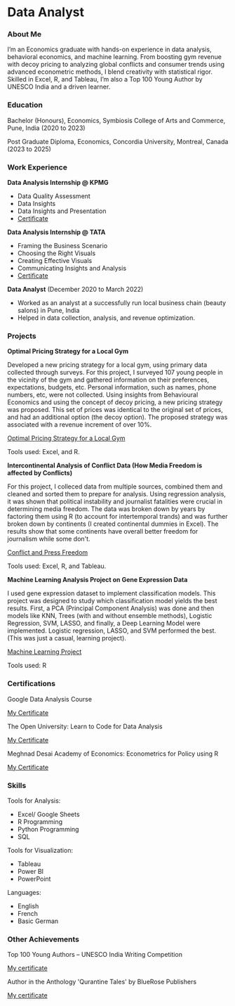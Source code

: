 # Data Analyst 

### About Me

I’m an Economics graduate with hands-on experience in data analysis, behavioral economics, and machine learning. From boosting gym revenue with decoy pricing to analyzing global conflicts and consumer trends using advanced econometric methods, I blend creativity with statistical rigor. Skilled in Excel, R, and Tableau, I’m also a Top 100 Young Author by UNESCO India and a driven learner.

### Education

Bachelor (Honours), Economics, Symbiosis College of Arts and Commerce, Pune, India (2020 to 2023)

Post Graduate Diploma, Economics, Concordia University, Montreal, Canada (2023 to 2025)

### Work Experience
**Data Analysis Internship @ KPMG** 
- Data	Quality	Assessment	
- Data	Insights
- Data	Insights	and	Presentation
- [Certificate](./KPMG)

**Data Analysis Internship @ TATA** 
- Framing	the	Business	Scenario
- Choosing	the	Right	Visuals
- Creating	Effective	Visuals
- Communicating	Insights	and	Analysis
- [Certificate](./TATA)

**Data Analyst** (December 2020 to March 2022)
- Worked as an analyst at a successfully run local business chain (beauty salons) in Pune, India
- Helped in data collection, analysis, and revenue optimization.

### Projects
**Optimal Pricing Strategy for a Local Gym**

Developed a new pricing strategy for a local gym, using primary data collected through surveys. For this project, I surveyed 107 young people in the vicinity of the gym and gathered information on their preferences, expectations, budgets, etc. Personal information, such as names, phone numbers, etc, were not collected. Using insights from Behavioural Economics and using the concept of decoy pricing, a new pricing strategy was proposed. This set of prices was identical to the original set of prices, and had an additional option (the decoy option). The proposed strategy was associated with a revenue increment of over 10%.

[Optimal Pricing Strategy for a Local Gym](./Gym-Pricing-Strategy)

Tools used: Excel, and R.

**Intercontinental Analysis of Conflict Data (How Media Freedom is affected by Conflicts)**

For this project, I colleced data from multiple sources, combined them and cleaned and sorted them to prepare for analysis. Using regression analysis, it was shown that political instability and journalist fatalities were crucial in determining media freedom. The data was broken down by years by factoring them using R (to account for intertemporal trands) and was further broken down by continents (I created continental dummies in Excel). The results show that some continents have overall better freedom for journalism while some don't.

[Conflict and Press Freedom](./Conflict-and-Press-Freedom)


Tools used: Excel, R, and Tableau.

**Machine Learning Analysis Project on Gene Expression Data**

I used gene expression dataset to implement classification models. This project was designed to study which classification model yields the best results. First, a PCA (Principal Component Analysis) was done and then models like KNN, Trees (with and without ensemble methods), Logistic Regression, SVM, LASSO, and finally, a Deep Learning Model were implemented. Logistic regression, LASSO, and SVM performed the best. (This was just a casual, learning project). 

[Machine Learning Project](./Machine-Learning)

Tools used: R

### Certifications
Google Data Analysis Course

[My Certificate](./Google)

The Open University: Learn to Code for Data Analysis

[My Certificate](./OpenUni)

Meghnad Desai Academy of Economics: Econometrics for Policy using R

[My Certificate](./Econometrics)

### Skills
Tools for Analysis:
- Excel/ Google Sheets
- R Programming
- Python Programming
- SQL

Tools for Visualization:
- Tableau
- Power BI
- PowerPoint

Languages:
- English
- French
- Basic German


### Other Achievements

Top 100 Young Authors – UNESCO India Writing Competition

[My certificate](./unescocert.jpg)

Author in the Anthology 'Qurantine Tales' by BlueRose Publishers

[My certificate](./t.png)




